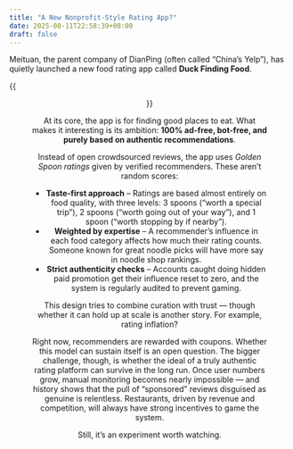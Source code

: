 ```yaml
---
title: "A New Nonprofit-Style Rating App?"
date: 2025-08-11T22:58:39+08:00
draft: false
---
```


Meituan, the parent company of DianPing (often called “China’s Yelp”), has quietly launched a new food rating app called **Duck Finding Food**.

{{<figure align="center" src="/google_ad_gossip/duck_finding_food.jpeg" caption="Screenshot of the app's logo, UI, recommendation policies. The app is still very beta — currently only available in Beijing." width="100%">}}

At its core, the app is for finding good places to eat. What makes it interesting is its ambition: **100% ad-free, bot-free, and purely based on authentic recommendations**.

Instead of open crowdsourced reviews, the app uses *Golden Spoon ratings* given by verified recommenders. These aren’t random scores:

- **Taste-first approach** – Ratings are based almost entirely on food quality, with three levels: 3 spoons (“worth a special trip”), 2 spoons (“worth going out of your way”), and 1 spoon (“worth stopping by if nearby”).
- **Weighted by expertise** – A recommender’s influence in each food category affects how much their rating counts. Someone known for great noodle picks will have more say in noodle shop rankings.
- **Strict authenticity checks** – Accounts caught doing hidden paid promotion get their influence reset to zero, and the system is regularly audited to prevent gaming.

This design tries to combine curation with trust — though whether it can hold up at scale is another story. For example, rating inflation?

Right now, recommenders are rewarded with coupons. Whether this model can sustain itself is an open question. The bigger challenge, though, is whether the ideal of a truly authentic rating platform can survive in the long run. Once user numbers grow, manual monitoring becomes nearly impossible — and history shows that the pull of “sponsored” reviews disguised as genuine is relentless. Restaurants, driven by revenue and competition, will always have strong incentives to game the system.

Still, it’s an experiment worth watching.
